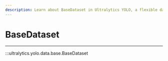```yaml
---
description: Learn about BaseDataset in Ultralytics YOLO, a flexible dataset_SSDD class for object detection. Maximize your YOLO performance with custom datasets.
---
```


# BaseDataset
---
:::ultralytics.yolo.data.base.BaseDataset
<br><br>
